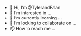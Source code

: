- 👋 Hi, I’m @TylerandFalan
- 👀 I’m interested in ...
- 🌱 I’m currently learning ...
- 💞️ I’m looking to collaborate on ...
- 📫 How to reach me ...

<!---
TylerandFalan/TylerandFalan is a ✨ special ✨ repository because its `README.md` (this file) appears on your GitHub profile.
You can click the Preview link to take a look at your changes.
--->
